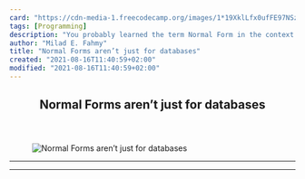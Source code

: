 ```yaml
---
card: "https://cdn-media-1.freecodecamp.org/images/1*19XklLfx0ufFE97NSzwBng.jpeg"
tags: [Programming]
description: "You probably learned the term Normal Form in the context of d"
author: "Milad E. Fahmy"
title: "Normal Forms aren’t just for databases"
created: "2021-08-16T11:40:59+02:00"
modified: "2021-08-16T11:40:59+02:00"
---
```

<div class="site-wrapper">
<main id="site-main" class="site-main outer">
<div class="inner">
<article class="post-full post tag-programming tag-metadata tag-tech tag-data tag-technology ">
<header class="post-full-header">
<h1 class="post-full-title">Normal Forms aren’t just for databases</h1>
</header>
<figure class="post-full-image">
<picture>
<source media="(max-width: 700px)" sizes="1px" srcset="data:image/gif;base64,R0lGODlhAQABAIAAAAAAAP///yH5BAEAAAAALAAAAAABAAEAAAIBRAA7 1w">
<source media="(min-width: 701px)" sizes="(max-width: 800px) 400px,
(max-width: 1170px) 700px,
1400px" srcset="https://cdn-media-1.freecodecamp.org/images/1*19XklLfx0ufFE97NSzwBng.jpeg 300w,
https://cdn-media-1.freecodecamp.org/images/1*19XklLfx0ufFE97NSzwBng.jpeg 600w,
https://cdn-media-1.freecodecamp.org/images/1*19XklLfx0ufFE97NSzwBng.jpeg 1000w,
https://cdn-media-1.freecodecamp.org/images/1*19XklLfx0ufFE97NSzwBng.jpeg 2000w">
<img onerror="this.style.display='none'" src="https://cdn-media-1.freecodecamp.org/images/1*19XklLfx0ufFE97NSzwBng.jpeg" alt="Normal Forms aren’t just for databases">
</picture>
</figure>
<section class="post-full-content">
<div class="post-content">
</div>
<hr>
<hr>
</section>
</article>
</div>
</main>
</div>
<!-- Google Tag Manager (noscript) -->
<!-- End Google Tag Manager (noscript) -->
